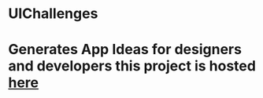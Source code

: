 <h1>UIChallenges<h1>
Generates App Ideas for designers and developers
this project is hosted <a href="https://afieif.github.io/UIChallenges" target="_blank">here</a>
